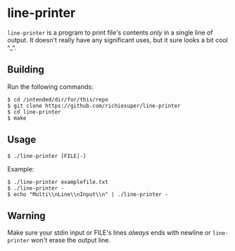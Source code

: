 # line-printer

`line-printer` is a program to print file's contents *only* in a single line
of output. It doesn't really have any significant uses, but it sure looks a
bit cool \^\_\^.

## Building

Run the following commands:

```
$ cd /intended/dir/for/this/repo
$ git clone https://github.com/richiesuper/line-printer
$ cd line-printer
$ make
```

## Usage

```
$ ./line-printer [FILE|-]
```

Example:

```
$ ./line-printer examplefile.txt
$ ./line-printer -
$ echo "Multi\\nLine\\nInput\\n" | ./line-printer -
```

## Warning

Make sure your stdin input or FILE's lines *always* ends with newline or
`line-printer` won't erase the output line.

